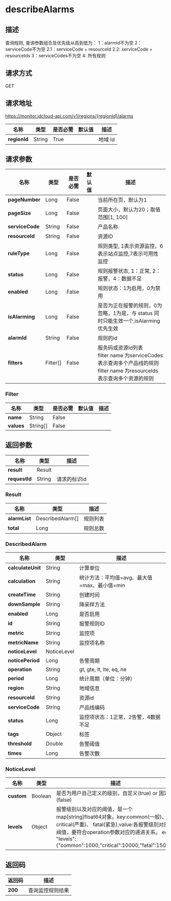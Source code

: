 # describeAlarms


## 描述
查询规则, 查询参数组合及优先级从高到低为：
1：alarmId不为空
2：serviceCode不为空
2.1：serviceCode + resourceId
2.2: serviceCode + resourceIds
3：serviceCodes不为空
4: 所有规则

## 请求方式
GET

## 请求地址
https://monitor.jdcloud-api.com/v1/regions/{regionId}/alarms

|名称|类型|是否必需|默认值|描述|
|---|---|---|---|---|
|**regionId**|String|True| |地域 Id|

## 请求参数
|名称|类型|是否必需|默认值|描述|
|---|---|---|---|---|
|**pageNumber**|Long|False| |当前所在页，默认为1|
|**pageSize**|Long|False| |页面大小，默认为20；取值范围[1, 100]|
|**serviceCode**|String|False| |产品名称|
|**resourceId**|String|False| |资源ID|
|**ruleType**|Long|False| |规则类型, 1表示资源监控，6表示站点监控,7表示可用性监控|
|**status**|Long|False| |规则报警状态, 1：正常, 2：报警，4：数据不足|
|**enabled**|Long|False| |规则状态：1为启用，0为禁用|
|**isAlarming**|Long|False| |是否为正在报警的规则，0为忽略，1为是，与 status 同时只能生效一个,isAlarming 优先生效|
|**alarmId**|String|False| |规则的id|
|**filters**|Filter[]|False| |服务码或资源Id列表<br>filter name 为serviceCodes表示查询多个产品线的规则<br>filter name 为resourceIds表示查询多个资源的规则|

### Filter
|名称|类型|是否必需|默认值|描述|
|---|---|---|---|---|
|**name**|String|False| | |
|**values**|String[]|False| | |

## 返回参数
|名称|类型|描述|
|---|---|---|
|**result**|Result| |
|**requestId**|String|请求的标识id|

### Result
|名称|类型|描述|
|---|---|---|
|**alarmList**|DescribedAlarm[]|规则列表|
|**total**|Long|规则总数|
### DescribedAlarm
|名称|类型|描述|
|---|---|---|
|**calculateUnit**|String|计算单位|
|**calculation**|String|统计方法：平均值=avg、最大值=max、最小值=min|
|**createTime**|String|创建时间|
|**downSample**|String|降采样方法|
|**enabled**|Long|是否启用|
|**id**|String|报警规则ID|
|**metric**|String|监控项|
|**metricName**|String|监控项名称|
|**noticeLevel**|NoticeLevel| |
|**noticePeriod**|Long|告警周期|
|**operation**|String|gt, gte, lt, lte, eq, ne|
|**period**|Long|统计周期（单位：分钟）|
|**region**|String|地域信息|
|**resourceId**|String|资源id|
|**serviceCode**|String|产品线编码|
|**status**|Long|监控项状态：1正常，2告警，4数据不足|
|**tags**|Object|标签|
|**threshold**|Double|告警阈值|
|**times**|Long|告警次数|
### NoticeLevel
|名称|类型|描述|
|---|---|---|
|**custom**|Boolean|是否为用户自己定义的级别，自定义(true) or 固定(false)|
|**levels**|Object|报警级别以及对应的阈值，是一个map[string]float64对象。key:common(一般)、critical(严重)、 fatal(紧急),value:各报警级别对应的阀值，要符合operation参数对应的递进关系。 eg: "levels":{"common":1000,"critical":10000,"fatal":15000}|

## 返回码
|返回码|描述|
|---|---|
|**200**|查询监控规则结果|
